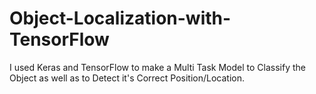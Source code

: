 # Object-Localization-with-TensorFlow
I used Keras and TensorFlow to make a Multi Task Model to Classify the Object as well as to Detect it's Correct Position/Location.
